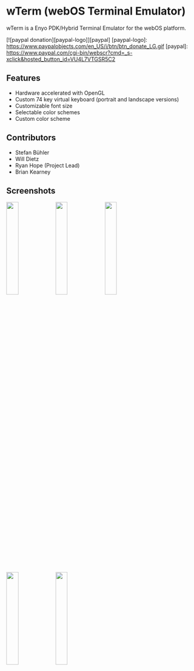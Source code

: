 wTerm (webOS Terminal Emulator)
===============================

wTerm is a Enyo PDK/Hybrid Terminal Emulator for the webOS platform.

[![paypal donation][paypal-logo]][paypal]
[paypal-logo]: https://www.paypalobjects.com/en_US/i/btn/btn_donate_LG.gif
[paypal]: https://www.paypal.com/cgi-bin/webscr?cmd=_s-xclick&hosted_button_id=VU4L7VTGSR5C2


Features
--------

* Hardware accelerated with OpenGL
* Custom 74 key virtual keyboard (portrait and landscape versions)
* Customizable font size
* Selectable color schemes
* Custom color scheme

Contributors
------------

* Stefan Bühler
* Will Dietz
* Ryan Hope (Project Lead)
* Brian Kearney

Screenshots
-----------

<a href="http://ompldr.org/vYnl6Mw/wterm_2011-29-12_152014.png"><img src="http://ompldr.org/vYnl6Mw/wterm_2011-29-12_152014.png" width=25%></a>
<a href="http://ompldr.org/vYnV4MQ/wterm_2011-21-12_205004.png"><img src="http://ompldr.org/vYnV4MQ/wterm_2011-21-12_205004.png" width=25%></a>
<a href="http://ompldr.org/vYzEwcQ/wterm_2012-02-01_183109.png"><img src="http://ompldr.org/vYzEwcQ/wterm_2012-02-01_183109.png" width=25%></a>
<a href="http://ompldr.org/vYzdkaw/wterm_2012-11-01_170738.png"><img src="http://ompldr.org/vYzdkaw/wterm_2012-11-01_170738.png" width=25%></a>
<a href="http://ompldr.org/vYzIzNw/wterm_2012-04-01_151716.png"><img src="http://ompldr.org/vYzIzNw/wterm_2012-04-01_151716.png" width=25%></a>
